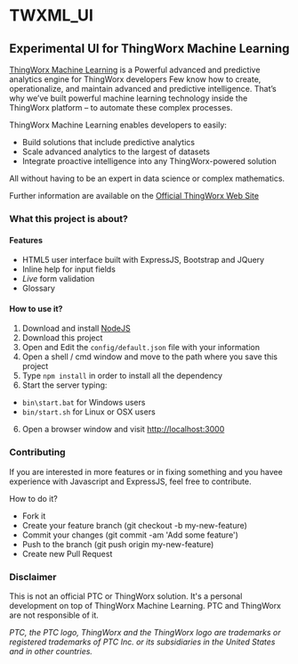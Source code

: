# TWXML_UI
## Experimental UI for ThingWorx Machine Learning

[ThingWorx Machine Learning](http://www.thingworx.com/machine-learning) is a Powerful advanced and predictive analytics engine for ThingWorx developers
Few know how to create, operationalize, and maintain advanced and predictive intelligence. That’s why we’ve built powerful machine learning technology inside the ThingWorx platform – to automate these complex processes.

ThingWorx Machine Learning enables developers to easily:
- Build solutions that include predictive analytics
- Scale advanced analytics to the largest of datasets
- Integrate proactive intelligence into any ThingWorx-powered solution

All without having to be an expert in data science or complex mathematics.

Further information are available on the [Official ThingWorx Web Site](http://www.thingworx.com/machine-learning)

### What this project is about?

#### Features
- HTML5 user interface built with ExpressJS, Bootstrap and JQuery
- Inline help for input fields
- _Live_ form validation
- Glossary

#### How to use it?
1. Download and install [NodeJS](https://nodejs.org/en/)
2. Download this project
3. Open and Edit the `config/default.json` file with your information
4. Open a shell / cmd window and move to the path where you save this project
5. Type `npm install` in order to install all the dependency
6. Start the server typing:
  - `bin\start.bat` for Windows users
  - `bin/start.sh` for Linux or OSX users
6. Open a browser window and visit [http://localhost:3000](http://localhost:3000)

### Contributing
If you are interested in more features or in fixing something and you havee experience with Javascript and ExpressJS, feel free to contribute.

How to do it?
- Fork it
- Create your feature branch (git checkout -b my-new-feature)
- Commit your changes (git commit -am 'Add some feature')
- Push to the branch (git push origin my-new-feature)
- Create new Pull Request

### Disclaimer
This is not an official PTC or ThingWorx solution. It's a personal development on top of ThingWorx Machine Learning. PTC and ThingWorx are not responsible of it.

_PTC, the PTC logo, ThingWorx and the ThingWorx logo are trademarks or registered trademarks of PTC Inc. or its subsidiaries in the United States and in other countries._
